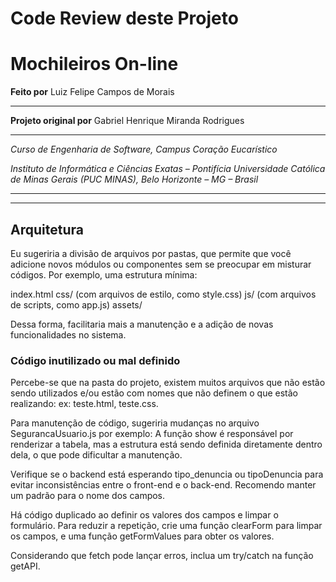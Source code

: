 # Code Review deste Projeto

# Mochileiros On-line
 
 **Feito por**
Luiz Felipe Campos de Morais


---

**Projeto original por**
Gabriel Henrique Miranda Rodrigues

---

_Curso de Engenharia de Software, Campus Coração Eucarístico_

_Instituto de Informática e Ciências Exatas – Pontifícia Universidade Católica de Minas Gerais (PUC MINAS), Belo Horizonte – MG – Brasil_

---

---
 

##  Arquitetura

Eu sugeriria a divisão de arquivos por pastas, que permite que você adicione novos módulos ou componentes sem se preocupar em misturar códigos. Por exemplo, uma estrutura mínima:

index.html
css/ (com arquivos de estilo, como style.css)
js/ (com arquivos de scripts, como app.js)
assets/

Dessa forma, facilitaria mais a manutenção e a adição de novas funcionalidades no sistema.

### Código inutilizado ou mal definido

Percebe-se que na pasta do projeto, existem muitos arquivos que não estão sendo utilizados e/ou estão com nomes que não definem o que estão realizando: ex: teste.html, teste.css.

Para manutenção de código, sugeriria mudanças no arquivo SegurancaUsuario.js por exemplo:
A função show é responsável por renderizar a tabela, mas a estrutura está sendo definida diretamente dentro dela, o que pode dificultar a manutenção.

Verifique se o backend está esperando tipo_denuncia ou tipoDenuncia para evitar inconsistências entre o front-end e o back-end. Recomendo manter um padrão para o nome dos campos.

Há código duplicado ao definir os valores dos campos e limpar o formulário. Para reduzir a repetição, crie uma função clearForm para limpar os campos, e uma função getFormValues para obter os valores.

Considerando que fetch pode lançar erros, inclua um try/catch na função getAPI.
